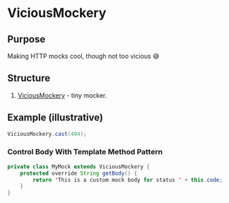 # ViciousMockery

## Purpose

Making HTTP mocks cool, though not too vicious &#128517;

## Structure

1. [ViciousMockery](ViciousMockery.cls) - tiny mocker.

## Example (illustrative)

```Java (Apex)
ViciousMockery.cast(404);
```

### Control Body With Template Method Pattern

```Java (Apex)
private class MyMock extends ViciousMockery {
    protected override String getBody() {
        return 'This is a custom mock body for status ' + this.code;
    }
}
```
